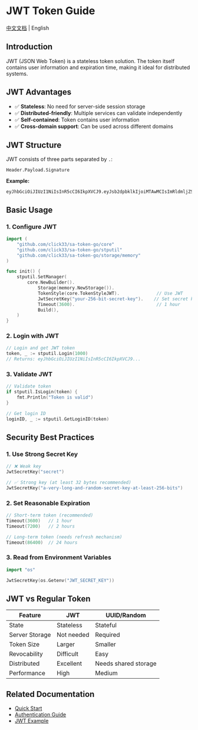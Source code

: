 # JWT Token Guide

[中文文档](jwt_zh.md) | English

## Introduction

JWT (JSON Web Token) is a stateless token solution. The token itself contains user information and expiration time, making it ideal for distributed systems.

## JWT Advantages

- ✅ **Stateless**: No need for server-side session storage
- ✅ **Distributed-friendly**: Multiple services can validate independently
- ✅ **Self-contained**: Token contains user information
- ✅ **Cross-domain support**: Can be used across different domains

## JWT Structure

JWT consists of three parts separated by `.`:

```
Header.Payload.Signature
```

**Example:**
```
eyJhbGciOiJIUzI1NiIsInR5cCI6IkpXVCJ9.eyJsb2dpbklkIjoiMTAwMCIsImRldmljZSI6IiIsImlhdCI6MTY5NzIzNDU2NywiZXhwIjoxNjk3MjM4MTY3fQ.xxx
```

## Basic Usage

### 1. Configure JWT

```go
import (
    "github.com/click33/sa-token-go/core"
    "github.com/click33/sa-token-go/stputil"
    "github.com/click33/sa-token-go/storage/memory"
)

func init() {
    stputil.SetManager(
        core.NewBuilder().
            Storage(memory.NewStorage()).
            TokenStyle(core.TokenStyleJWT).              // Use JWT
            JwtSecretKey("your-256-bit-secret-key").    // Set secret key
            Timeout(3600).                               // 1 hour
            Build(),
    )
}
```

### 2. Login with JWT

```go
// Login and get JWT token
token, _ := stputil.Login(1000)
// Returns: eyJhbGciOiJIUzI1NiIsInR5cCI6IkpXVCJ9...
```

### 3. Validate JWT

```go
// Validate token
if stputil.IsLogin(token) {
    fmt.Println("Token is valid")
}

// Get login ID
loginID, _ := stputil.GetLoginID(token)
```

## Security Best Practices

### 1. Use Strong Secret Key

```go
// ❌ Weak key
JwtSecretKey("secret")

// ✅ Strong key (at least 32 bytes recommended)
JwtSecretKey("a-very-long-and-random-secret-key-at-least-256-bits")
```

### 2. Set Reasonable Expiration

```go
// Short-term token (recommended)
Timeout(3600)   // 1 hour
Timeout(7200)   // 2 hours

// Long-term token (needs refresh mechanism)
Timeout(86400)  // 24 hours
```

### 3. Read from Environment Variables

```go
import "os"

JwtSecretKey(os.Getenv("JWT_SECRET_KEY"))
```

## JWT vs Regular Token

| Feature | JWT | UUID/Random |
|---------|-----|-------------|
| State | Stateless | Stateful |
| Server Storage | Not needed | Required |
| Token Size | Larger | Smaller |
| Revocability | Difficult | Easy |
| Distributed | Excellent | Needs shared storage |
| Performance | High | Medium |

## Related Documentation

- [Quick Start](../tutorial/quick-start.md)
- [Authentication Guide](authentication.md)
- [JWT Example](../../examples/jwt-example/README.md)
